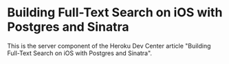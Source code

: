 # Building Full-Text Search on iOS with Postgres and Sinatra

This is the server component of the Heroku Dev Center article "Building Full-Text Search on iOS with Postgres and Sinatra".